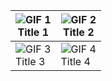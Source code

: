 

| ![GIF 1](super_res1/highres.gif)<br>Title 1 | ![GIF 2](super_res1/highres_pred.gif)<br>Title 2 |
|-----------------------------------|-----------------------------------|
| ![GIF 3](super_res1/new_highres.gif)<br>Title 3 | ![GIF 4](super_res1/new_highres_pred.gif)<br>Title 4 |
